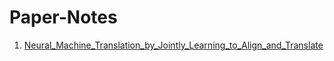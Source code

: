 # Paper-Notes
1. [Neural_Machine_Translation_by_Jointly_Learning_to_Align_and_Translate](./Neural_Machine_Translation_by_Jointly_Learning_to_Align_and_Translate.md)
